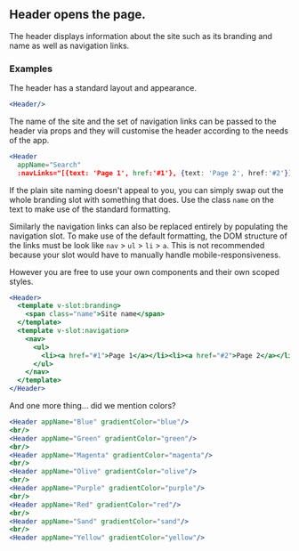 ## Header opens the page.

The header displays information about the site such as its branding and name as
well as navigation links.

### Examples

The header has a standard layout and appearance.

```jsx
<Header/>
```

The name of the site and the set of navigation links can be passed to the header 
via props and they will customise the header according to the needs of the app.

```jsx
<Header 
  appName="Search"
  :navLinks="[{text: 'Page 1', href:'#1'}, {text: 'Page 2', href:'#2'}]"/> 
```

If the plain site naming doesn't appeal to you, you can simply swap out the 
whole branding slot with something that does. Use the class `name` on the text
to make use of the standard formatting.

Similarly the navigation links can also be replaced entirely by populating the 
navigation slot. To make use of the default formatting, the DOM structure of the 
links must be look like `nav` > `ul` > `li` > `a`. This is not recommended 
because your slot would have to manually handle mobile-responsiveness.

However you are free to use your own components and their own scoped styles.

```jsx
<Header>
  <template v-slot:branding>
    <span class="name">Site name</span>
  </template>
  <template v-slot:navigation>
    <nav>
      <ul>
        <li><a href="#1">Page 1</a></li><li><a href="#2">Page 2</a></li>
      </ul>
    </nav>
  </template>
</Header>
```

And one more thing... did we mention colors?

```jsx
<Header appName="Blue" gradientColor="blue"/>
<br/>
<Header appName="Green" gradientColor="green"/>
<br/>
<Header appName="Magenta" gradientColor="magenta"/>
<br/>
<Header appName="Olive" gradientColor="olive"/>
<br/>
<Header appName="Purple" gradientColor="purple"/>
<br/>
<Header appName="Red" gradientColor="red"/>
<br/>
<Header appName="Sand" gradientColor="sand"/>
<br/>
<Header appName="Yellow" gradientColor="yellow"/>
```
